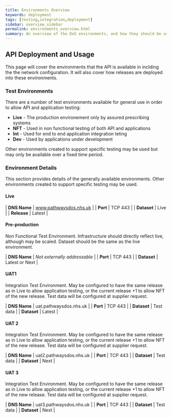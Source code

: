 ```yaml
---
title: Environments Overview
keywords: deployment
tags: [testing,integration,deployment]
sidebar: overview_sidebar
permalink: environments_overview.html
summary: An overview of the DoS environments, and how they should be used
---
```


## API Deployment and Usage

This page will cover the environments that the API is available in inclding the the network configuration. It will also cover how releases are deployed into these environments.

### Test Environments ###
There are a number of test environments available for general use in order to allow API and application testing:

  * **Live** - The production environement only by assured prescribing systems
  * **NFT** - Used in non functional testing of both API and applications
  * **Int** - Used for end to end application integration teting
  * **Dev** - Used by applications under development

Other environments created to support specific testing may be used but may only be available over a fixed time period.

### Environment Details ###

This section provides details of the generally available environments. Other environments created to support specific testing may be used.

#### Live ####

| **DNS Name**    | www.pathwaysdos.nhs.uk    |
| **Port**        | TCP 443                   |
| **Dataset**     | Live                      |
| **Release**     | Latest                    |


#### Pre-production ####

Non Functional Test Environment. Infrastructure should directly reflect live, although may be scaled. Dataset should be the same as the live environment.

| **DNS Name**    | *Not externally addressable* |
| **Port**        | TCP 443                      |
| **Dataset**     | Latest or Next               |

#### UAT1 ####

Integration Test Environment. May be configured to have the same release as in Live to allow application testing, or the current release +1 to allow NFT of the new release. Test data will be configured at supplier request.

| **DNS Name**    | uat.pathwaysdos.nhs.uk |
| **Port**        | TCP 443                   |
| **Dataset**     | Test data                 |
| **Dataset**     | Latest                    |

#### UAT 2 ####

Integration Test Environment. May be configured to have the same release as in Live to allow application testing, or the current release +1 to allow NFT of the new release. Test data will be configured at supplier request.

| **DNS Name**    | uat2.pathwaysdos.nhs.uk |
| **Port**        | TCP 443                   |
| **Dataset**     | Test data                 |
| **Dataset**     | Next               |

#### UAT 3 ####

Integration Test Environment. May be configured to have the same release as in Live to allow application testing, or the current release +1 to allow NFT of the new release. Test data will be configured at supplier request.

| **DNS Name**    | uat3.pathwaysdos.nhs.uk |
| **Port**        | TCP 443                   |
| **Dataset**     | Test data                 |
| **Dataset**     | Next               |
